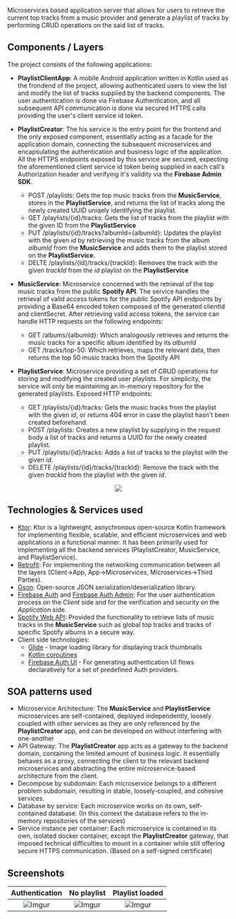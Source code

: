 Microservices based application server that allows for users to retrieve the current top tracks from a music provider and generate a playlist of tracks by performing CRUD operations on the said list of tracks.

## Components / Layers
The project consists of the following applications:
- **PlaylistClientApp**: A mobile Android application written in Kotlin used as the frondend of the project, allowing authenticated users to view the list and modify the list of tracks supplied by the backend components. The user authentication is done via Firebase Authentication, and all subsequent API communication is done via secured HTTPS calls providing the user's client service id token.

- **PlaylistCreator**: The his service is the entry point for the frontend and the only exposed component, essentially acting as a facade for the application domain, connecting the subsequent microservices and encapsulating the authentication and business logic of the application.
All the HTTPS endpoints exposed by this service are secured, expecting the aforementioned client service id token being supplied in each call's Authorization header and verifying it's validity via the **Firebase Admin SDK**.
    - POST /playlists: Gets the top music tracks from the **MusicService**, stores in the **PlaylistService**, and returns the list of tracks along the newly created UUID uniqely identifying the playlist.
    - GET /playlists/{id}/tracks: Gets the list of tracks from the playlist with the given ID from the **PlaylistService**
    - PUT /playlists/{id}/tracks?albumId={albumId}: Updates the playlist with the given *id* by retrieving the music tracks from the album *albumId* from the **MusicService** and adds them to the playlist stored on the **PlaylistService**.
    - DELTE /playlists/{id}/tracks/{trackId}: Removes the track with the given *trackId* from the *id* playlist on the **PlaylistService**

- **MusicService**: Microservice concerned with the retrieval of the top music tracks from the public **Spotify API**. The service handles the retrieval of valid access tokens for the public Spotify API endpoints by providing a Base64 encoded token composed of the generated clientId and clientSecret. After retrieving valid access tokens, the service can handle HTTP requests on the following endpoints:     
    - GET /albums/{albumId}: Which analogously retrieves and returns the music tracks for a specific album identified by its *albumId*
    - GET /tracks/top-50: Which retrieves, maps the relevant data, then returns the top 50 music tracks from the Spotify API
    
- **PlaylistService**: Microservice providing a set of CRUD operations for storing and modifying the created user playlists. For simplicity, the service will only be maintaining an in-memory repository for the generated playlists.
Exposed HTTP endpoints:
    - GET /playlists/{id}/tracks: Gets the music tracks from the playlist with the given *id*, or returns 404 error in case the playlist hasn't been created beforehand.
    - POST /playlists: Creates a new playlist by supplying in the request body a list of tracks and returns a UUID for the newly created playlist.
    - PUT /playlists/{id}/tracks: Adds a list of tracks to the playlist with the given *id*.
    - DELETE /playlists/{id}/tracks/{trackId}: Remove the track with the given *trackId* from the playlist with the given *id*.
   
   
<p align="center">
  <img src="https://i.imgur.com/hX9eHwL.png">
</p>

## Technologies & Services used

- [Ktor](https://ktor.io/): Ktor is a lightweight, asnychronous open-source Kotlin framework for implementing flexible, scalable, and efficient microservices and web applications in a functional manner. It has been primarily used for implementing all the backend services (PlaylistCreator, MusicService, and PlaylistService). 
- [Retrofit](https://square.github.io/retrofit/): For implementing the networking communication between all the layers (Client->App, App->Microservices, Microservices->Third Parties).
- [Gson](https://github.com/google/gson): Open-source JSON serialization/deserialization library.
- [Firebase Auth](https://firebase.google.com/docs/auth) and [Firebase Auth Admin](https://firebase.google.com/docs/auth/admin): For the user authentication process on the *Client* side and for the verification and security on the *Application* side.
- [Spotify Web API](https://developer.spotify.com/documentation/web-api/): Provided the functionality to retrieve lists of music tracks in the **MusicService** such as global top tracks and tracks of specific Spotify albums in a secure way.
- Client side technologies:
    - [Glide](https://bumptech.github.io/glide/) - Image loading library for displaying track thumbnails
    - [Kotlin coroutines](https://kotlinlang.org/docs/reference/coroutines-overview.html)
    - [Firebase Auth UI](https://firebase.google.com/docs/auth/web/firebaseui) - For generating authentication UI flows declaratively for a set of predefined Auth providers.

## SOA patterns used

- Microservice Architecture: The **MusicService** and **PlaylistService** microservices are self-contained, deployed independently, loosely coupled with other services as they are only referenced by the **PlaylistCreator** app, and can be developed on without interfering with one-another
- API Gateway: The **PlaylistCreator** app acts as a gateway to the backend domain, containing the limited amount of business logic. It essentially behaves as a proxy, connecting the client to the relevant backend microservices and abstracting the entire microservice-based architecture from the client.
- Decompose by subdomain: Each microservice belongs to a different problem subdomain, resulting in stable, loosely-coupled, and cohesive services.
- Database by service: Each microservice works on its own, self-contained database. (In this context the database refers to the in-memory repositories of the services)
- Service instance per container: Each microservice is contained in its own, isolated docker container, except the **PlaylistCreator** gateway, that imposed technical difficulties to mount in a container while still offering secure HTTPS communication. (Based on a self-signed certificate) 

## Screenshots

Authentication |  No playlist | Playlist loaded 
:-------------:|:----------------:|:----------------:
![Imgur](https://i.imgur.com/Bxp9F6o.png)  |  ![Imgur](https://i.imgur.com/q4nB37s.png) | ![Imgur](https://i.imgur.com/f0KI4wY.png)
